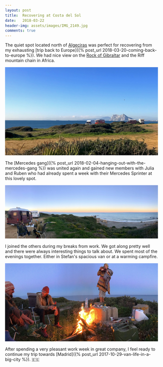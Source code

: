 ```yaml
---
layout: post
title:  Recovering at Costa del Sol
date:   2018-03-22
header-img: assets/images/IMG_2149.jpg
comments: true
---
```


The quiet spot located north of [Algeciras](https://www.google.com/maps/place/Algeciras,+Cádiz,+Spain/) was perfect for recovering from my exhausting [trip back to Europe]({% post_url 2018-03-20-coming-back-to-europe %}). We had nice view on the [Rock of Gibraltar](https://www.google.com/maps/place/Rock+of+Gibraltar/) and the Riff mountain chain in Africa.

![View to the Rock of Gibraltar and the Riff mountain chain](/assets/images/IMG_2149.jpg)

The [Mercedes gang]({% post_url 2018-02-04-hanging-out-with-the-mercedes-gang %}) was united again and gained new members with Julia and Ruben who had already spent a week with their Mercedes Sprinter at this lovely spot.

![The Mercedes gang with new members](/assets/images/IMG_2154.jpg)

I joined the others during my breaks from work. We got along pretty well and there were always interesting things to talk about. We spent most of the evenings together. Either in Stefan's spacious van or at a warming campfire.

![Campfire](/assets/images/IMG_2148.jpg)

After spending a very pleasant work week in great company, I feel ready to continue my trip towards [Madrid]({% post_url 2017-10-29-van-life-in-a-big-city %}). :es:
